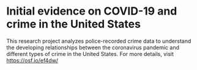 # Initial evidence on COVID-19 and crime in the United States

This research project analyzes police-recorded crime data to understand the developing relationships between the coronavirus pandemic and different types of crime in the United States. For more details, visit https://osf.io/ef4dw/

